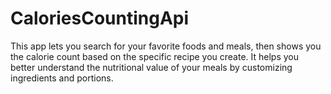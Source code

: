 # CaloriesCountingApi

This app lets you search for your favorite foods and meals, then shows you the calorie count based on the specific recipe you create. It helps you better understand the nutritional value of your meals by customizing ingredients and portions.
